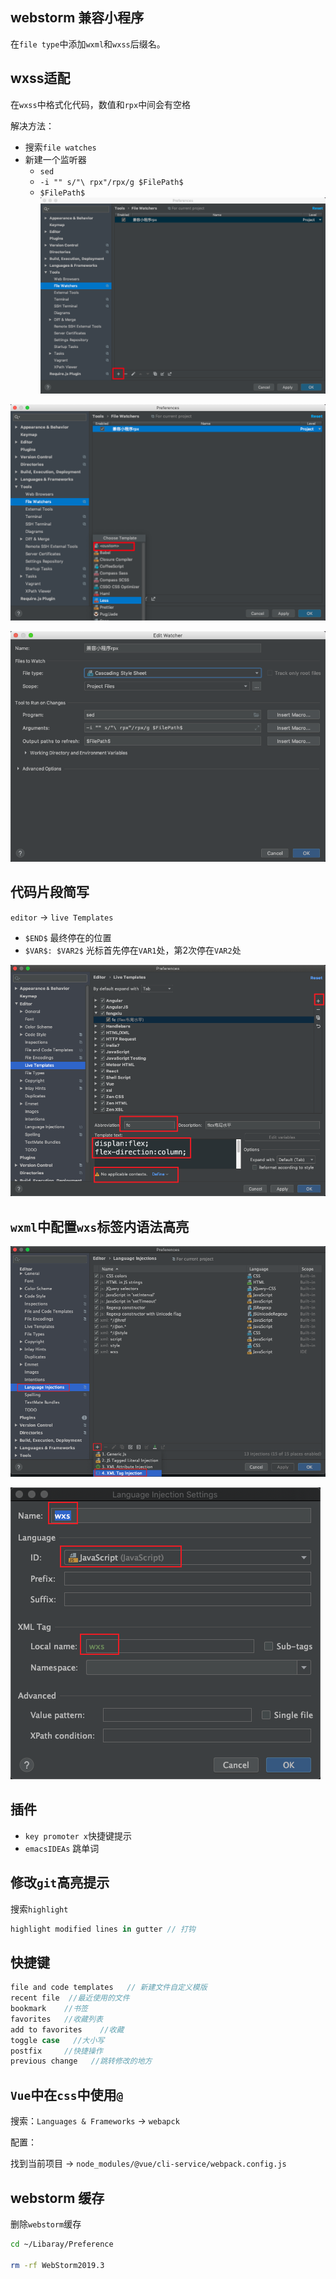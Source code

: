 ## webstorm 兼容小程序

在`file type`中添加`wxml`和`wxss`后缀名。

## wxss适配

在`wxss`中格式化代码，数值和`rpx`中间会有空格

解决方法：

* 搜索`file watches`
* 新建一个监听器
  * `sed`
  * `-i "" s/"\ rpx"/rpx/g $FilePath$`
  * `$FilePath$`
![](./images/webstorm配置1.png)

![](./images/webstorm配置2.png)

![](./images/webstorm配置3.png)

## 代码片段简写

`editor` -> `live Templates`
 * `$END$` 最终停在的位置
 * `$VAR$: $VAR2$` 光标首先停在`VAR1`处，第2次停在`VAR2`处

![](./images/webstorm配置4.png)

## `wxml`中配置`wxs`标签内语法高亮
![](./images/webstorm配置5.png)

![](./images/webstorm配置6.png)

## 插件
* `key promoter x`快捷键提示
* `emacsIDEAs` 跳单词

## 修改`git`高亮提示

搜索`highlight`

```js
highlight modified lines in gutter // 打钩
```

## 快捷键

```js
file and code templates   // 新建文件自定义模版
recent file  //最近使用的文件
bookmark    //书签
favorites   //收藏列表
add to favorites    //收藏
toggle case   //大小写
postfix     //快捷操作
previous change   //跳转修改的地方
```

## `Vue`中在`css`中使用`@`

搜索：`Languages & Frameworks` -> `webapck`

配置：

找到当前项目 -> `node_modules/@vue/cli-service/webpack.config.js`

## webstorm 缓存
删除`webstorm`缓存
```bash
cd ~/Libaray/Preference

rm -rf WebStorm2019.3
```